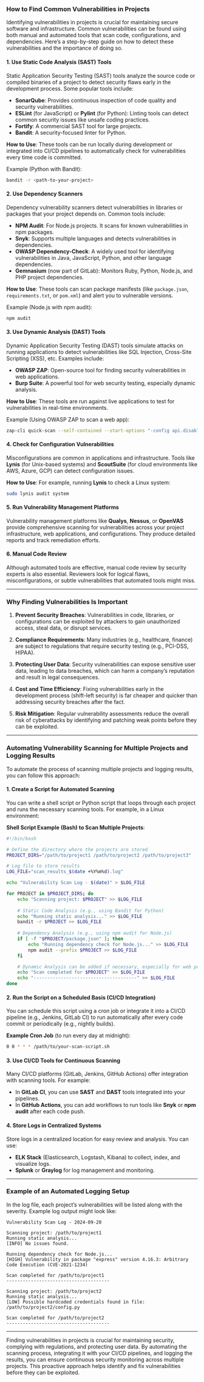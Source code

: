 ### How to Find Common Vulnerabilities in Projects

Identifying vulnerabilities in projects is crucial for maintaining secure software and infrastructure. Common vulnerabilities can be found using both manual and automated tools that scan code, configurations, and dependencies. Here’s a step-by-step guide on how to detect these vulnerabilities and the importance of doing so.

#### 1. **Use Static Code Analysis (SAST) Tools**
   Static Application Security Testing (SAST) tools analyze the source code or compiled binaries of a project to detect security flaws early in the development process. Some popular tools include:
   - **SonarQube**: Provides continuous inspection of code quality and security vulnerabilities.
   - **ESLint** (for JavaScript) or **Pylint** (for Python): Linting tools can detect common security issues like unsafe coding practices.
   - **Fortify**: A commercial SAST tool for large projects.
   - **Bandit**: A security-focused linter for Python.

   **How to Use**: These tools can be run locally during development or integrated into CI/CD pipelines to automatically check for vulnerabilities every time code is committed.

   Example (Python with Bandit):
   ```bash
   bandit -r <path-to-your-project>
   ```

#### 2. **Use Dependency Scanners**
   Dependency vulnerability scanners detect vulnerabilities in libraries or packages that your project depends on. Common tools include:
   - **NPM Audit**: For Node.js projects. It scans for known vulnerabilities in npm packages.
   - **Snyk**: Supports multiple languages and detects vulnerabilities in dependencies.
   - **OWASP Dependency-Check**: A widely used tool for identifying vulnerabilities in Java, JavaScript, Python, and other language dependencies.
   - **Gemnasium** (now part of GitLab): Monitors Ruby, Python, Node.js, and PHP project dependencies.

   **How to Use**: These tools can scan package manifests (like `package.json`, `requirements.txt`, or `pom.xml`) and alert you to vulnerable versions.

   Example (Node.js with npm audit):
   ```bash
   npm audit
   ```

#### 3. **Use Dynamic Analysis (DAST) Tools**
   Dynamic Application Security Testing (DAST) tools simulate attacks on running applications to detect vulnerabilities like SQL Injection, Cross-Site Scripting (XSS), etc. Examples include:
   - **OWASP ZAP**: Open-source tool for finding security vulnerabilities in web applications.
   - **Burp Suite**: A powerful tool for web security testing, especially dynamic analysis.

   **How to Use**: These tools are run against live applications to test for vulnerabilities in real-time environments.

   Example (Using OWASP ZAP to scan a web app):
   ```bash
   zap-cli quick-scan --self-contained --start-options "-config api.disablekey=true" <target-url>
   ```

#### 4. **Check for Configuration Vulnerabilities**
   Misconfigurations are common in applications and infrastructure. Tools like **Lynis** (for Unix-based systems) and **ScoutSuite** (for cloud environments like AWS, Azure, GCP) can detect configuration issues.
   
   **How to Use**: For example, running **Lynis** to check a Linux system:
   ```bash
   sudo lynis audit system
   ```

#### 5. **Run Vulnerability Management Platforms**
   Vulnerability management platforms like **Qualys**, **Nessus**, or **OpenVAS** provide comprehensive scanning for vulnerabilities across your project infrastructure, web applications, and configurations. They produce detailed reports and track remediation efforts.

#### 6. **Manual Code Review**
   Although automated tools are effective, manual code review by security experts is also essential. Reviewers look for logical flaws, misconfigurations, or subtle vulnerabilities that automated tools might miss.

---

### Why Finding Vulnerabilities Is Important

1. **Prevent Security Breaches**: Vulnerabilities in code, libraries, or configurations can be exploited by attackers to gain unauthorized access, steal data, or disrupt services.
   
2. **Compliance Requirements**: Many industries (e.g., healthcare, finance) are subject to regulations that require security testing (e.g., PCI-DSS, HIPAA).

3. **Protecting User Data**: Security vulnerabilities can expose sensitive user data, leading to data breaches, which can harm a company’s reputation and result in legal consequences.

4. **Cost and Time Efficiency**: Fixing vulnerabilities early in the development process (shift-left security) is far cheaper and quicker than addressing security breaches after the fact.

5. **Risk Mitigation**: Regular vulnerability assessments reduce the overall risk of cyberattacks by identifying and patching weak points before they can be exploited.

---

### Automating Vulnerability Scanning for Multiple Projects and Logging Results

To automate the process of scanning multiple projects and logging results, you can follow this approach:

#### 1. **Create a Script for Automated Scanning**
   You can write a shell script or Python script that loops through each project and runs the necessary scanning tools. For example, in a Linux environment:

   **Shell Script Example (Bash) to Scan Multiple Projects**:
   ```bash
   #!/bin/bash

   # Define the directory where the projects are stored
   PROJECT_DIRS="/path/to/project1 /path/to/project2 /path/to/project3"

   # Log file to store results
   LOG_FILE="scan_results_$(date +%Y%m%d).log"

   echo "Vulnerability Scan Log - $(date)" > $LOG_FILE

   for PROJECT in $PROJECT_DIRS; do
       echo "Scanning project: $PROJECT" >> $LOG_FILE
       
       # Static Code Analysis (e.g., using Bandit for Python)
       echo "Running static analysis..." >> $LOG_FILE
       bandit -r $PROJECT >> $LOG_FILE
       
       # Dependency Analysis (e.g., using npm audit for Node.js)
       if [ -f "$PROJECT/package.json" ]; then
           echo "Running dependency check for Node.js..." >> $LOG_FILE
           npm audit --prefix $PROJECT >> $LOG_FILE
       fi

       # Dynamic Analysis can be added if necessary, especially for web projects
       echo "Scan completed for $PROJECT" >> $LOG_FILE
       echo "--------------------------------------" >> $LOG_FILE
   done
   ```

#### 2. **Run the Script on a Scheduled Basis (CI/CD Integration)**
   You can schedule this script using a cron job or integrate it into a CI/CD pipeline (e.g., Jenkins, GitLab CI) to run automatically after every code commit or periodically (e.g., nightly builds).

   **Example Cron Job** (to run every day at midnight):
   ```bash
   0 0 * * * /path/to/your-scan-script.sh
   ```

#### 3. **Use CI/CD Tools for Continuous Scanning**
   Many CI/CD platforms (GitLab, Jenkins, GitHub Actions) offer integration with scanning tools. For example:
   - In **GitLab CI**, you can use **SAST** and **DAST** tools integrated into your pipelines.
   - In **GitHub Actions**, you can add workflows to run tools like **Snyk** or **npm audit** after each code push.

#### 4. **Store Logs in Centralized Systems**
   Store logs in a centralized location for easy review and analysis. You can use:
   - **ELK Stack** (Elasticsearch, Logstash, Kibana) to collect, index, and visualize logs.
   - **Splunk** or **Graylog** for log management and monitoring.

---

### Example of an Automated Logging Setup
In the log file, each project’s vulnerabilities will be listed along with the severity. Example log output might look like:

```
Vulnerability Scan Log - 2024-09-20

Scanning project: /path/to/project1
Running static analysis...
[INFO] No issues found.

Running dependency check for Node.js...
[HIGH] Vulnerability in package "express" version 4.16.3: Arbitrary Code Execution (CVE-2021-1234)

Scan completed for /path/to/project1
--------------------------------------

Scanning project: /path/to/project2
Running static analysis...
[LOW] Possible hardcoded credentials found in file: /path/to/project2/config.py

Scan completed for /path/to/project2
--------------------------------------
```

---


Finding vulnerabilities in projects is crucial for maintaining security, complying with regulations, and protecting user data. By automating the scanning process, integrating it with your CI/CD pipelines, and logging the results, you can ensure continuous security monitoring across multiple projects. This proactive approach helps identify and fix vulnerabilities before they can be exploited.
